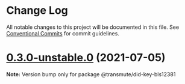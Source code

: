 # Change Log

All notable changes to this project will be documented in this file.
See [Conventional Commits](https://conventionalcommits.org) for commit guidelines.

# [0.3.0-unstable.0](https://github.com/transmute-industries/did-key.js/compare/v0.2.1-unstable.42...v0.3.0-unstable.0) (2021-07-05)

**Note:** Version bump only for package @transmute/did-key-bls12381
